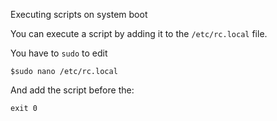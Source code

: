 Executing scripts on system boot

You can execute a script by adding it to the `/etc/rc.local` file.

You have to `sudo` to edit 
```
$sudo nano /etc/rc.local
```
And add the script before the:
```
exit 0
```

